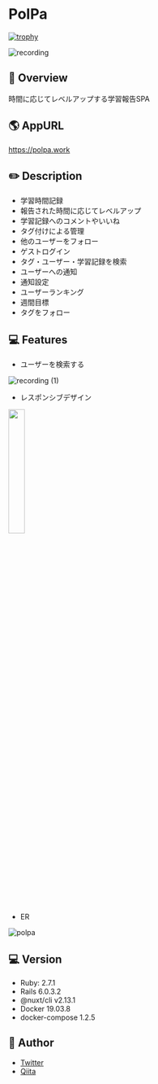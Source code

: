 # PolPa

[![trophy](https://github-profile-trophy.vercel.app/?username=nizi24)](https://github.com/ryo-ma/github-profile-trophy)

![recording](https://user-images.githubusercontent.com/62362974/89744155-303ea800-dae5-11ea-8497-06493a52e939.gif)

## :sparkler: Overview

時間に応じてレベルアップする学習報告SPA

## :earth_americas: AppURL

https://polpa.work

## :pencil2: Description

- 学習時間記録
- 報告された時間に応じてレベルアップ
- 学習記録へのコメントやいいね
- タグ付けによる管理
- 他のユーザーをフォロー
- ゲストログイン
- タグ・ユーザー・学習記録を検索
- ユーザーへの通知
- 通知設定
- ユーザーランキング
- 週間目標
- タグをフォロー

## :computer: Features

- ユーザーを検索する

![recording (1)](https://user-images.githubusercontent.com/62362974/89744279-53b62280-dae6-11ea-833d-4865d11642e0.gif)

- レスポンシブデザイン
<img src="https://user-images.githubusercontent.com/62362974/89744410-9af0e300-dae7-11ea-8622-32aa61e50b35.PNG" width="25%" />

- ER

![polpa](https://user-images.githubusercontent.com/62362974/89768263-57719580-db36-11ea-9a23-bc6b1a49d0f8.png)

## :computer: Version

- Ruby: 2.7.1  
- Rails 6.0.3.2
- @nuxt/cli v2.13.1
- Docker 19.03.8
- docker-compose 1.2.5

## 👀 Author

- [Twitter](https://twitter.com/nizi_24a)
- [Qiita](https://qiita.com/nizi24)
